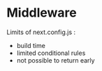 <!-- .slide: class="two-column with-code " -->

# Middleware

Limits of next.config.js :

- build time
- limited conditional rules
- not possible to return early

